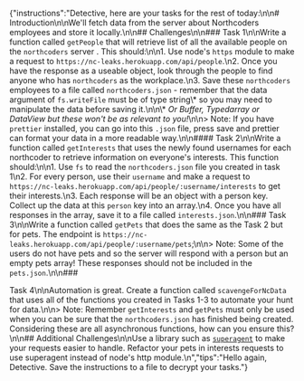 {"instructions":"Detective, here are your tasks for the rest of today:\n\n# Introduction\n\nWe'll fetch data from the server about Northcoders employees and store it locally.\n\n## Challenges\n\n### Task 1\n\nWrite a function called `getPeople` that will retrieve list of all the available people on the `northcoders` server . This should:\n\n1. Use node's `https` module to make a request to `https://nc-leaks.herokuapp.com/api/people`.\n2. Once you have the response as a useable object, look through the people to find anyone who has `northcoders` as the workplace.\n3. Save these `northcoders` employees to a file called `northcoders.json` - remember that the data argument of `fs.writeFile` must be of type string\\* so you may need to manipulate the data before saving it.\n\n\\* _Or Buffer, Typedarray or DataView but these won't be as relevant to you!_\n\n> Note: If you have `prettier` installed, you can go into this `.json` file, press save and prettier can format your data in a more readable way.\n\n#### Task 2\n\nWrite a function called `getInterests` that uses the newly found usernames for each northcoder to retrieve information on everyone's interests. This function should:\n\n1. Use `fs` to read the `northcoders.json` file you created in task 1\n2. For every person, use their `username` and make a request to `https://nc-leaks.herokuapp.com/api/people/:username/interests` to get their interests.\n3. Each response will be an object with a person key. Collect up the data at this `person` key into an array.\n4. Once you have all responses in the array, save it to a file called `interests.json`.\n\n### Task 3\n\nWrite a function called `getPets` that does the same as the Task 2 but for pets. The endpoint is `https://nc-leaks.herokuapp.com/api/people/:username/pets`;\n\n> Note: Some of the users do not have pets and so the server will respond with a person but an empty pets array! These responses should not be included in the `pets.json`.\n\n###

 Task 4\n\nAutomation is great. Create a function called `scavengeForNcData` that uses all of the functions you created in Tasks 1-3 to automate your hunt for data.\n\n> Note: Remember `getInterests` and `getPets` must only be used when you can be sure that the `northcoders.json` has finished being created. Considering these are all asynchronous functions, how can you ensure this?\n\n## Additional Challenges\n\nUse a library such as [`superagent`](https://github.com/visionmedia/superagent) to make your requests easier to handle. Refactor your pets in interests requests to use superagent instead of node's http module.\n","tips":"Hello again, Detective. Save the instructions to a file to decrypt your tasks."}